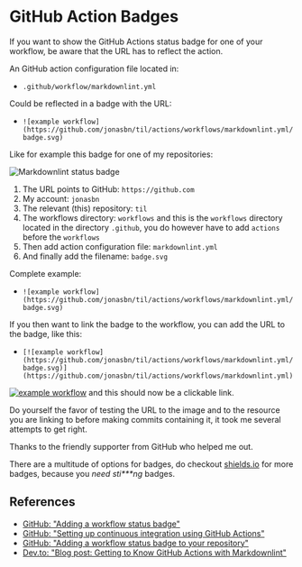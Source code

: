 # GitHub Action Badges

If you want to show the GitHub Actions status badge for one of your workflow, be aware that the URL has to reflect the action.

An GitHub action configuration file located in:

- `.github/workflow/markdownlint.yml`

Could be reflected in a badge with the URL:

- `![example workflow](https://github.com/jonasbn/til/actions/workflows/markdownlint.yml/badge.svg)`

Like for example this badge for one of my repositories:

![Markdownlint status badge](https://github.com/jonasbn/til/actions/workflows/markdownlint.yml/badge.svg)

1. The URL points to GitHub: `https://github.com`
2. My account: `jonasbn`
3. The relevant (this) repository: `til`
4. The workflows directory: `workflows` and this is the `workflows` directory located in the directory `.github`, you do however have to add `actions` before the `workflows`
5. Then add action configuration file: `markdownlint.yml`
6. And finally add the filename: `badge.svg`

Complete example:

- `![example workflow](https://github.com/jonasbn/til/actions/workflows/markdownlint.yml/badge.svg)`

If you then want to link the badge to the workflow, you can add the URL to the badge, like this:

- `[![example workflow](https://github.com/jonasbn/til/actions/workflows/markdownlint.yml/badge.svg)](https://github.com/jonasbn/til/actions/workflows/markdownlint.yml)`

[![example workflow](https://github.com/jonasbn/til/actions/workflows/markdownlint.yml/badge.svg)](https://github.com/jonasbn/til/actions/workflows/markdownlint.yml) and this should now be a clickable link.

Do yourself the favor of testing the URL to the image and to the resource you are linking to before making commits containing it, it took me several attempts to get right.

Thanks to the friendly supporter from GitHub who helped me out.

There are a multitude of options for badges, do checkout [shields.io][shields.io] for more badges, because you _need  sti***ng_ badges.

## References

- [GitHub: "Adding a workflow status badge"](https://docs.github.com/en/actions/monitoring-and-troubleshooting-workflows/adding-a-workflow-status-badge)
- [GitHub: "Setting up continuous integration using GitHub Actions"][github_actions]
- [GitHub: "Adding a workflow status badge to your repository"][github_badges]
- [Dev.to: "Blog post: Getting to Know GitHub Actions with Markdownlint"](https://dev.to/jonasbn/blog-post-getting-to-know-github-actions-3m61)

[github_actions]: https://help.github.com/en/github/automating-your-workflow-with-github-actions/setting-up-continuous-integration-using-github-actions
[github_badges]: https://help.github.com/en/github/automating-your-workflow-with-github-actions/configuring-a-workflow#adding-a-workflow-status-badge-to-your-repository
[shields.io]: https://shields.io/badges/git-hub-actions-workflow-status
